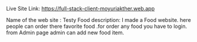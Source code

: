 Live Site Link: https://full-stack-client-moyuriakther.web.app

Name of the web site : Testy Food
description:
I made a Food website. here people can order there favorite food .for order any food you have to login.
from Admin page admin can add new food item.
